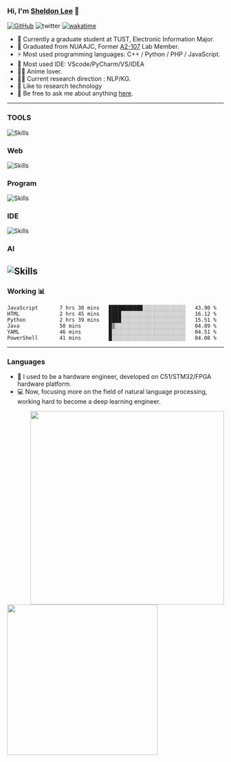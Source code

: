 <!-- ### Hi there 👋 -->

<!--
**CCP101/CCP101** is a ✨ _special_ ✨ repository because its `README.md` (this file) appears on your GitHub profile.

Here are some ideas to get you started:

- 🔭 I’m currently working on ...
- 🌱 I’m currently learning ...
- 👯 I’m looking to collaborate on ...
- 🤔 I’m looking for help with ...
- 💬 Ask me about ...
- 📫 How to reach me: ...
- 😄 Pronouns: ...
- ⚡ Fun fact: ...
-->

### Hi, I'm [Sheldon Lee](https://ccp101.com/) 👋

 [![GitHub](https://img.shields.io/github/followers/ccp101?style=social)](https://github.com/ccp101)   ![twitter](https://img.shields.io/twitter/follow/cpp101_hakase?style=social)   [![wakatime](https://wakatime.com/badge/user/b5b6ac2c-550f-4e67-902a-a3d1fc690e9c.svg)](https://wakatime.com/@b5b6ac2c-550f-4e67-902a-a3d1fc690e9c)

- 🏫 Currently a graduate student at TUST, Electronic Information Major.
- 🍻 Graduated from NUAAJC, Former [A2-107](https://github.com/nuaajc-lab107) Lab Member.
- ⚡ Most used programming languages: C++ / Python / PHP / JavaScript. 
- 🔧 Most used IDE: VScode/PyCharm/VS/IDEA 
- 🧚‍♂️ Anime lover. 
- 👨‍💻 Current research direction : NLP/KG.
- 🌱 Like to research technology
- 💬 Be free to ask me about anything [here](https://github.com/CCP101/CCP101/issues).

---
### TOOLS
![Skills](https://skillicons.dev/icons?i=docker,git,github,md,mongodb,mysql,powershell,raspberrypi)
### Web
![Skills](https://skillicons.dev/icons?i=js,ts,gulp,nodejs,vue,php,bootstrap,html,linux,nginx)
### Program
![Skills](https://skillicons.dev/icons?i=c,cpp,go,java,spring)
### IDE
![Skills](https://skillicons.dev/icons?i=vscode,visualstudio,idea,vim)
### AI
![Skills](https://skillicons.dev/icons?i=ai,tensorflow,pytorch,py)
---

###  **Working** 📊

 <!--START_SECTION:waka-->

```text
JavaScript       7 hrs 30 mins   ███████████░░░░░░░░░░░░░░   43.90 %
HTML             2 hrs 45 mins   ████░░░░░░░░░░░░░░░░░░░░░   16.12 %
Python           2 hrs 39 mins   ████░░░░░░░░░░░░░░░░░░░░░   15.51 %
Java             50 mins         █▒░░░░░░░░░░░░░░░░░░░░░░░   04.89 %
YAML             46 mins         █░░░░░░░░░░░░░░░░░░░░░░░░   04.51 %
PowerShell       41 mins         █░░░░░░░░░░░░░░░░░░░░░░░░   04.08 %
```

<!--END_SECTION:waka-->

---

###  **Languages** 

- 🔧 I used to be a hardware engineer, developed on C51/STM32/FPGA hardware platform.  
- 💻 Now, focusing more on the field of natural language processing, working hard to become a deep learning engineer.

<img align="right" width="450" src="https://github-readme-stats.vercel.app/api?username=CCP101&show_icons=true&icon_color=0078e7&title_color=0078e7">
<img align="left" width="350" src="https://github-readme-stats.vercel.app/api/top-langs/?username=ccp101">

